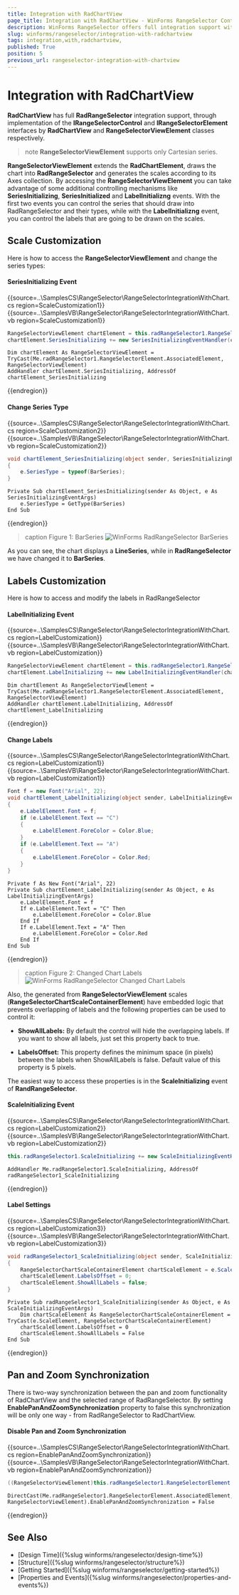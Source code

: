 ```yaml
---
title: Integration with RadChartView 
page_title: Integration with RadChartView - WinForms RangeSelector Control
description: WinForms RangeSelector offers full integration support with RadChartView. 
slug: winforms/rangeselector/integration-with-radchartview
tags: integration,with,radchartview,
published: True
position: 5
previous_url: rangeselector-integration-with-chartview
---
```


# Integration with RadChartView

__RadChartView__ has full __RadRangeSelector__ integration support, through implementation of the __IRangeSelectorControl__ and __IRangeSelectorElement__ interfaces by __RadChartView__ and __RangeSelectorViewElement__ classes respectively.

>note  __RangeSelectorViewElement__ supports only Cartesian series.
>

__RangeSelectorViewElement__ extends the __RadChartElement__, draws the chart into __RadRangeSelector__ and generates the scales according to its Axes collection. By accessing the __RangeSelectorViewElement__ you can take advantage of some additional controlling mechanisms like __SeriesInitializing__,  __SeriesInitialized__ and __LabelInitializng__ events. With the first two events you can control the series that should draw into RadRangeSelector and their types, while with the __LabelInitializng__ event, you can control the labels that are going to be drawn on the scales.

## Scale Customization

Here is how to access the __RangeSelectorViewElement__ and change the series types:

#### SeriesInitializing Event

{{source=..\SamplesCS\RangeSelector\RangeSelectorIntegrationWithChart.cs region=ScaleCustomization1}} 
{{source=..\SamplesVB\RangeSelector\RangeSelectorIntegrationWithChart.vb region=ScaleCustomization1}} 

````C#
RangeSelectorViewElement chartElement = this.radRangeSelector1.RangeSelectorElement.AssociatedElement as RangeSelectorViewElement;
chartElement.SeriesInitializing += new SeriesInitializingEventHandler(chartElement_SeriesInitializing);

````
````VB.NET
Dim chartElement As RangeSelectorViewElement = TryCast(Me.radRangeSelector1.RangeSelectorElement.AssociatedElement, RangeSelectorViewElement)
AddHandler chartElement.SeriesInitializing, AddressOf chartElement_SeriesInitializing

````

{{endregion}}

#### Change Series Type

{{source=..\SamplesCS\RangeSelector\RangeSelectorIntegrationWithChart.cs region=ScaleCustomization2}} 
{{source=..\SamplesVB\RangeSelector\RangeSelectorIntegrationWithChart.vb region=ScaleCustomization2}} 

````C#
void chartElement_SeriesInitializing(object sender, SeriesInitializingEventArgs e)
{
    e.SeriesType = typeof(BarSeries);
}

````
````VB.NET
Private Sub chartElement_SeriesInitializing(sender As Object, e As SeriesInitializingEventArgs)
    e.SeriesType = GetType(BarSeries)
End Sub

````

{{endregion}} 

>caption Figure 1: BarSeries
![WinForms RadRangeSelector BarSeries](images/rangeselector-integration-with-chartview001.png)

As you can see, the chart displays a __LineSeries__, while in __RadRangeSelector__ we have changed it to __BarSeries__.

## Labels Customization

Here is how to access and modify the labels in RadRangeSelector

#### LabelInitializing Event

{{source=..\SamplesCS\RangeSelector\RangeSelectorIntegrationWithChart.cs region=LabelCustomization}} 
{{source=..\SamplesVB\RangeSelector\RangeSelectorIntegrationWithChart.vb region=LabelCustomization}} 

````C#
RangeSelectorViewElement chartElement = this.radRangeSelector1.RangeSelectorElement.AssociatedElement as RangeSelectorViewElement;
chartElement.LabelInitializing += new LabelInitializingEventHandler(chartElement_LabelInitializing);

````
````VB.NET
Dim chartElement As RangeSelectorViewElement = TryCast(Me.radRangeSelector1.RangeSelectorElement.AssociatedElement, RangeSelectorViewElement)
AddHandler chartElement.LabelInitializing, AddressOf chartElement_LabelInitializing

````

{{endregion}} 

#### Change Labels

{{source=..\SamplesCS\RangeSelector\RangeSelectorIntegrationWithChart.cs region=LabelCustomization1}} 
{{source=..\SamplesVB\RangeSelector\RangeSelectorIntegrationWithChart.vb region=LabelCustomization1}} 

````C#
Font f = new Font("Arial", 22);
void chartElement_LabelInitializing(object sender, LabelInitializingEventArgs e)
{
    e.LabelElement.Font = f;
    if (e.LabelElement.Text == "C")
    {
        e.LabelElement.ForeColor = Color.Blue;
    }
    if (e.LabelElement.Text == "A")
    {
        e.LabelElement.ForeColor = Color.Red;
    }
}

````
````VB.NET
Private f As New Font("Arial", 22)
Private Sub chartElement_LabelInitializing(sender As Object, e As LabelInitializingEventArgs)
    e.LabelElement.Font = f
    If e.LabelElement.Text = "C" Then
        e.LabelElement.ForeColor = Color.Blue
    End If
    If e.LabelElement.Text = "A" Then
        e.LabelElement.ForeColor = Color.Red
    End If
End Sub

````

{{endregion}} 

>caption Figure 2: Changed Chart Labels
![WinForms RadRangeSelector Changed Chart Labels](images/rangeselector-integration-with-chartview002.png)

Also, the generated from __RangeSelectorViewElement__ scales (__RangeSelectorChartScaleContainerElement__) have embedded logic that prevents overlapping of labels and the following properties can be used to control it:

* __ShowAllLabels:__ By default the control will hide the overlapping labels. If you want to show all labels, just set this property back to true.

* __LabelsOffset:__ This property defines the minimum space (in pixels) between the labels when ShowAllLabels is false. Default value of this property is 5 pixels.

The easiest way to access these properties is in the __ScaleInitializing__ event of __RandRangeSelector__.

#### ScaleInitializing Event

{{source=..\SamplesCS\RangeSelector\RangeSelectorIntegrationWithChart.cs region=LabelCustomization2}} 
{{source=..\SamplesVB\RangeSelector\RangeSelectorIntegrationWithChart.vb region=LabelCustomization2}} 

````C#
this.radRangeSelector1.ScaleInitializing += new ScaleInitializingEventHandler(radRangeSelector1_ScaleInitializing);

````
````VB.NET
AddHandler Me.radRangeSelector1.ScaleInitializing, AddressOf radRangeSelector1_ScaleInitializing

````

{{endregion}}

#### Label Settings

{{source=..\SamplesCS\RangeSelector\RangeSelectorIntegrationWithChart.cs region=LabelCustomization3}} 
{{source=..\SamplesVB\RangeSelector\RangeSelectorIntegrationWithChart.vb region=LabelCustomization3}} 

````C#
void radRangeSelector1_ScaleInitializing(object sender, ScaleInitializingEventArgs e)
{
    RangeSelectorChartScaleContainerElement chartScaleElement = e.ScaleElement as RangeSelectorChartScaleContainerElement;
    chartScaleElement.LabelsOffset = 0;
    chartScaleElement.ShowAllLabels = false;
}

````
````VB.NET
Private Sub radRangeSelector1_ScaleInitializing(sender As Object, e As ScaleInitializingEventArgs)
    Dim chartScaleElement As RangeSelectorChartScaleContainerElement = TryCast(e.ScaleElement, RangeSelectorChartScaleContainerElement)
    chartScaleElement.LabelsOffset = 0
    chartScaleElement.ShowAllLabels = False
End Sub

````

{{endregion}}

## Pan and Zoom Synchronization

There is two-way synchronization between the pan and zoom functionality of RadChartView and the selected range of RadRangeSelector. By setting __EnablePanAndZoomSynchronization__ property to false this synchronization will be only one way - from RadRangeSelector to RadChartView.

#### Disable Pan and Zoom Synchronization

{{source=..\SamplesCS\RangeSelector\RangeSelectorIntegrationWithChart.cs region=EnablePanAndZoomSynchronization}} 
{{source=..\SamplesVB\RangeSelector\RangeSelectorIntegrationWithChart.vb region=EnablePanAndZoomSynchronization}} 

````C#
((RangeSelectorViewElement)this.radRangeSelector1.RangeSelectorElement.AssociatedElement).EnablePanAndZoomSynchronization = false;

````
````VB.NET
DirectCast(Me.radRangeSelector1.RangeSelectorElement.AssociatedElement, RangeSelectorViewElement).EnablePanAndZoomSynchronization = False

````

{{endregion}}

## See Also

* [Design Time]({%slug winforms/rangeselector/design-time%})
* [Structure]({%slug winforms/rangeselector/structure%})
* [Getting Started]({%slug winforms/rangeselector/getting-started%})
* [Properties and Events]({%slug winforms/rangeselector/properties-and-events%})
